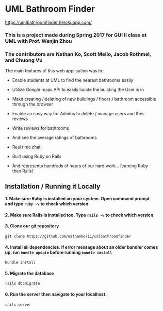 # UML Bathroom Finder
https://umlbathroomfinder.herokuapp.com/

### This is a project made during Spring 2017 for GUI II class at UML with Prof. Wenjin Zhou

### The contributors are Nathan Ko, Scott Mello, Jacob Rothmel, and Chuong Vu

The main features of this web application was to:

* Enable students at UML to find the nearest bathrooms easily

* Utilize Google maps API to easily locate the building the User is in

* Make creating / deleting of new buildings / floors / bathroom accessible through the browser

* Enable an easy way for Admins to delete / manage users and their reviews

* Write reviews for bathrooms

* And see the average ratings of bathrooms

* Real time chat

* Built using Ruby on Rails

* And represents hundreds of hours of our hard work... learning Ruby then Rails!


Installation / Running it Locally
-------------

#### 1. Make sure Ruby is installed on your system. Open command prompt and type `ruby -v` to check which version.

#### 2. Make sure Rails is installed too. Type `rails -v` to check which version.

#### 3. Clone our git repository

`git clone https://github.com/nathanko711/umlbathroomfinder`

#### 4. Install all dependencies. If error message about an older bundler comes up, run `bundle update` before running `bundle install`

`bundle install`

#### 5. Migrate the database

`rails db:migrate`

#### 6. Run the server then navigate to your localhost.

`rails server`
